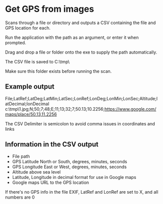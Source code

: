 # Get GPS from images
Scans through a file or directory and outputs a CSV containing the file and GPS location for each.

Run the application with the path as an argument, or enter it when prompted.

Drag and drop a file or folder onto the exe to supply the path automatically.

The CSV file is saved to C:\tmp\

Make sure this folder exists before running the scan.

## Example output

File;LatRef;LatDeg;LatMin;LatSec;LonRef;LonDeg;LonMin;LonSec;Altitude;latDecimal;lonDecimal
c:\tmp\1.jpg;N;50;7;48;E;11;13;32;7;50.13;10.2256;https://www.google.com/maps/place/50.13,11.2256

The CSV Delimiter is semicolon to avoid comma issues in coordinates and links

## Information in the CSV output
- File path
- GPS Latitude North or South, degrees, minutes, seconds
- GPS Longitude East or West, degrees, minutes, seconds
- Altitude above sea level
- Latitude, Longitude in decimal format for use in Google maps
- Google maps URL to the GPS location

If there's no GPS info in the file EXIF, LatRef and LonRef are set to X, and all numbers are 0
